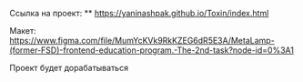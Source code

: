 
Ссылка на проект: ** https://yaninashpak.github.io/Toxin/index.html

Макет: https://www.figma.com/file/MumYcKVk9RkKZEG6dR5E3A/MetaLamp-(former-FSD)-frontend-education-program.-The-2nd-task?node-id=0%3A1

Проект будет дорабатываться
